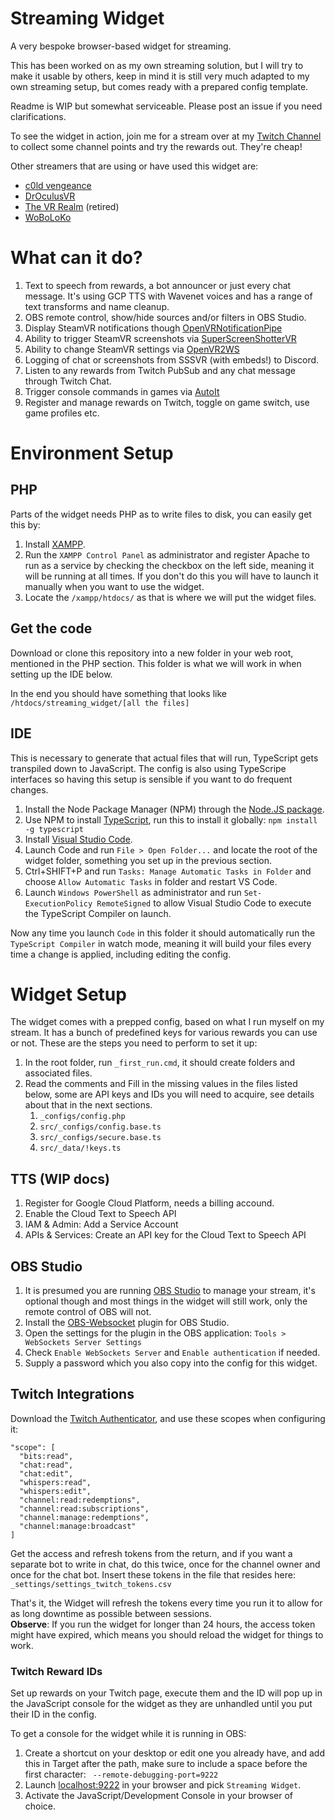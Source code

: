 # Streaming Widget
A very bespoke browser-based widget for streaming.

This has been worked on as my own streaming solution, but I will try to make it usable by others, keep in mind it is still very much adapted to my own streaming setup, but comes ready with a prepared config template.

Readme is WIP but somewhat serviceable. Please post an issue if you need clarifications.

To see the widget in action, join me for a stream over at my [Twitch Channel](https://twitch.tv/boll7708) to collect some channel points and try the rewards out. They're cheap!

Other streamers that are using or have used this widget are:
* [c0ld vengeance](https://www.twitch.tv/c0ldvengeance)
* [DrOculusVR](https://www.twitch.tv/droculusvr)
* [The VR Realm](https://www.twitch.tv/thevrrealm) (retired)
* [WoBoLoKo](https://www.twitch.tv/woboloko)

# What can it do?
1. Text to speech from rewards, a bot announcer or just every chat message. It's using GCP TTS with Wavenet voices and has a range of text transforms and name cleanup.
2. OBS remote control, show/hide sources and/or filters in OBS Studio.
3. Display SteamVR notifications though [OpenVRNotificationPipe](https://github.com/BOLL7708/OpenVRNotificationPipe)
4. Ability to trigger SteamVR screenshots via [SuperScreenShotterVR](https://github.com/BOLL7708/SuperScreenShotterVR)
5. Ability to change SteamVR settings via [OpenVR2WS](https://github.com/BOLL7708/OpenVR2WS)
6. Logging of chat or screenshots from SSSVR (with embeds!) to Discord.
7. Listen to any rewards from Twitch PubSub and any chat message through Twitch Chat.
8. Trigger console commands in games via [AutoIt](https://www.autoitscript.com/)
9. Register and manage rewards on Twitch, toggle on game switch, use game profiles etc.

# Environment Setup

## PHP
Parts of the widget needs PHP as to write files to disk, you can easily get this by:
1. Install [XAMPP](https://www.apachefriends.org/index.html). 
2. Run the `XAMPP Control Panel` as administrator and register Apache to run as a service by checking the checkbox on the left side, meaning it will be running at all times. If you don't do this you will have to launch it manually when you want to use the widget.
3. Locate the `/xampp/htdocs/` as that is where we will put the widget files.

## Get the code
Download or clone this repository into a new folder in your web root, mentioned in the PHP section. This folder is what we will work in when setting up the IDE below.

In the end you should have something that looks like `/htdocs/streaming_widget/[all the files]`

## IDE
This is necessary to generate that actual files that will run, TypeScript gets transpiled down to JavaScript. The config is also using TypeScripe interfaces so having this setup is sensible if you want to do frequent changes.
1. Install the Node Package Manager (NPM) through the [Node.JS package](https://nodejs.org).
2. Use NPM to install [TypeScript](https://www.typescriptlang.org/download/), run this to install it globally: `npm install -g typescript`
3. Install [Visual Studio Code](https://code.visualstudio.com/).
4. Launch Code and run `File > Open Folder...` and locate the root of the widget folder, something you set up in the previous section.
5. Ctrl+SHIFT+P and run  `Tasks: Manage Automatic Tasks in Folder` and choose `Allow Automatic Tasks` in folder and restart VS Code.
6. Launch `Windows PowerShell` as administrator and run `Set-ExecutionPolicy RemoteSigned` to allow Visual Studio Code to execute the TypeScript Compiler on launch.

Now any time you launch `Code` in this folder it should automatically run the `TypeScript Compiler` in watch mode, meaning it will build your files every time a change is applied, including editing the config.

# Widget Setup
The widget comes with a prepped config, based on what I run myself on my stream. It has a bunch of predefined keys for various rewards you can use or not. These are the steps you need to perform to set it up:
1. In the root folder, run `_first_run.cmd`, it should create folders and associated files.
2. Read the comments and Fill in the missing values in the files listed below, some are API keys and IDs you will need to acquire, see details about that in the next sections.
    1. `_configs/config.php`
    2. `src/_configs/config.base.ts`
    3. `src/_configs/secure.base.ts`
    4. `src/_data/!keys.ts`

## TTS (WIP docs)
1. Register for Google Cloud Platform, needs a billing accound.
2. Enable the Cloud Text to Speech API
3. IAM & Admin: Add a Service Account
4. APIs & Services: Create an API key for the Cloud Text to Speech API

## OBS Studio
1. It is presumed you are running [OBS Studio](https://obsproject.com/) to manage your stream, it's optional though and most things in the widget will still work, only the remote control of OBS will not.
2. Install the [OBS-Websocket](https://obsproject.com/forum/resources/obs-websocket-remote-control-obs-studio-from-websockets.466/) plugin for OBS Studio.
3. Open the settings for the plugin in the OBS application: `Tools > WebSockets Server Settings` 
4. Check `Enable WebSockets Server` and `Enable authentication` if needed.
5. Supply a password which you also copy into the config for this widget.

## Twitch Integrations
Download the [Twitch Authenticator](https://github.com/jeppevinkel/twitch-oauth), and use these scopes when configuring it:
```
"scope": [
  "bits:read",
  "chat:read",
  "chat:edit",
  "whispers:read",
  "whispers:edit",
  "channel:read:redemptions",
  "channel:read:subscriptions",
  "channel:manage:redemptions",
  "channel:manage:broadcast"
]
```
Get the access and refresh tokens from the return, and if you want a separate bot to write in chat, do this twice, once for the channel owner and once for the chat bot. Insert these tokens in the file that resides here: `_settings/settings_twitch_tokens.csv`

That's it, the Widget will refresh the tokens every time you run it to allow for as long downtime as possible between sessions.  
**Observe**: If you run the widget for longer than 24 hours, the access token might have expired, which means you should reload the widget for things to work.

### Twitch Reward IDs
Set up rewards on your Twitch page, execute them and the ID will pop up in the JavaScript console for the widget as they are unhandled until you put their ID in the config.

To get a console for the widget while it is running in OBS:
1. Create a shortcut on your desktop or edit one you already have, and add this in Target after the path, make sure to include a space before the first character: ` --remote-debugging-port=9222`
2. Launch [localhost:9222](http://localhost:9222) in your browser and pick `Streaming Widget`.
3. Activate the JavaScript/Development Console in your browser of choice.
